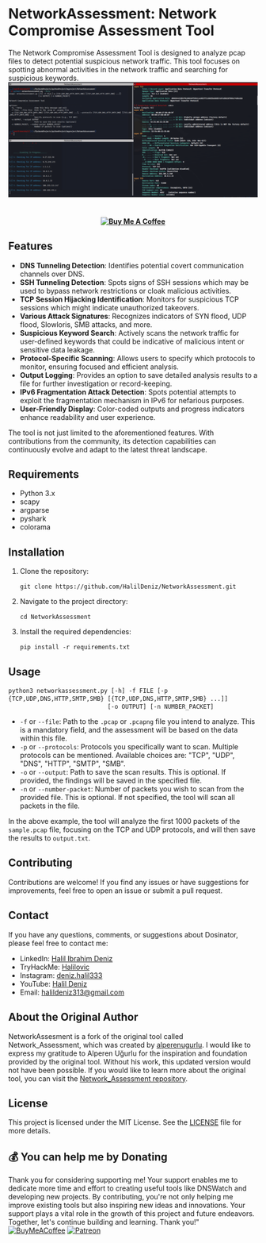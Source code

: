 # NetworkAssessment: Network Compromise Assessment Tool


The Network Compromise Assessment Tool is designed to analyze pcap files to detect potential suspicious network traffic. This tool focuses on spotting abnormal activities in the network traffic and searching for suspicious keywords.
<img src="style/networkassessment.png">


<h4 align="center">
<br>
   <a href="https://buymeacoffee.com/halildeniz" target="_blank"><img src="https://cdn.buymeacoffee.com/buttons/default-orange.png" alt="Buy Me A Coffee" height="41" width="174"></a>
</h4>

## Features

- **DNS Tunneling Detection**: Identifies potential covert communication channels over DNS.
- **SSH Tunneling Detection**: Spots signs of SSH sessions which may be used to bypass network restrictions or cloak malicious activities.
- **TCP Session Hijacking Identification**: Monitors for suspicious TCP sessions which might indicate unauthorized takeovers.
- **Various Attack Signatures**: Recognizes indicators of SYN flood, UDP flood, Slowloris, SMB attacks, and more.
- **Suspicious Keyword Search**: Actively scans the network traffic for user-defined keywords that could be indicative of malicious intent or sensitive data leakage.
- **Protocol-Specific Scanning**: Allows users to specify which protocols to monitor, ensuring focused and efficient analysis.
- **Output Logging**: Provides an option to save detailed analysis results to a file for further investigation or record-keeping.
- **IPv6 Fragmentation Attack Detection**: Spots potential attempts to exploit the fragmentation mechanism in IPv6 for nefarious purposes.
- **User-Friendly Display**: Color-coded outputs and progress indicators enhance readability and user experience.

The tool is not just limited to the aforementioned features. With contributions from the community, its detection capabilities can continuously evolve and adapt to the latest threat landscape.


## Requirements

- Python 3.x
- scapy
- argparse
- pyshark
- colorama

## Installation

1. Clone the repository:

   ```shell
   git clone https://github.com/HalilDeniz/NetworkAssessment.git
   ```

2. Navigate to the project directory:

   ```shell
   cd NetworkAssessment
   ```

3. Install the required dependencies:

   ```shell
   pip install -r requirements.txt
   ```

## Usage

```shell
python3 networkassessment.py [-h] -f FILE [-p {TCP,UDP,DNS,HTTP,SMTP,SMB} [{TCP,UDP,DNS,HTTP,SMTP,SMB} ...]]
                            [-o OUTPUT] [-n NUMBER_PACKET]
```
- `-f` or `--file`: Path to the `.pcap` or `.pcapng` file you intend to analyze. This is a mandatory field, and the assessment will be based on the data within this file.
- `-p` or `--protocols`: Protocols you specifically want to scan. Multiple protocols can be mentioned. Available choices are: "TCP", "UDP", "DNS", "HTTP", "SMTP", "SMB".
- `-o` or `--output`: Path to save the scan results. This is optional. If provided, the findings will be saved in the specified file.
- `-n` or `--number-packet`: Number of packets you wish to scan from the provided file. This is optional. If not specified, the tool will scan all packets in the file.

In the above example, the tool will analyze the first 1000 packets of the `sample.pcap` file, focusing on the TCP and UDP protocols, and will then save the results to `output.txt`.

## Contributing
Contributions are welcome! If you find any issues or have suggestions for improvements, feel free to open an issue or submit a pull request.

## Contact
If you have any questions, comments, or suggestions about Dosinator, please feel free to contact me:

- LinkedIn: [Halil Ibrahim Deniz](https://www.linkedin.com/in/halil-ibrahim-deniz/)
- TryHackMe: [Halilovic](https://tryhackme.com/p/halilovic)
- Instagram: [deniz.halil333](https://www.instagram.com/deniz.halil333/)
- YouTube: [Halil Deniz](https://www.youtube.com/c/HalilDeniz)
- Email: halildeniz313@gmail.com

## About the Original Author

NetworkAssesment is a fork of the original tool called Network_Assessment, which was created by [alperenugurlu](https://github.com/alperenugurlu).
I would like to express my gratitude to Alperen Uğurlu for the inspiration and foundation provided by the original tool. Without his work, this updated version would not have been possible.
If you would like to learn more about the original tool, you can visit the [Network_Assessment repository](https://github.com/alperenugurlu/Network_Assessment).



## License
This project is licensed under the MIT License. See the [LICENSE](LICENSE) file for more details.

## 💰 You can help me by Donating
  Thank you for considering supporting me! Your support enables me to dedicate more time and effort to creating useful tools like DNSWatch and developing new projects. By contributing, you're not only helping me improve existing tools but also inspiring new ideas and innovations. Your support plays a vital role in the growth of this project and future endeavors. Together, let's continue building and learning. Thank you!"<br>
  [![BuyMeACoffee](https://img.shields.io/badge/Buy%20Me%20a%20Coffee-ffdd00?style=for-the-badge&logo=buy-me-a-coffee&logoColor=black)](https://buymeacoffee.com/halildeniz) 
  [![Patreon](https://img.shields.io/badge/Patreon-F96854?style=for-the-badge&logo=patreon&logoColor=white)](https://patreon.com/denizhalil) 

  
